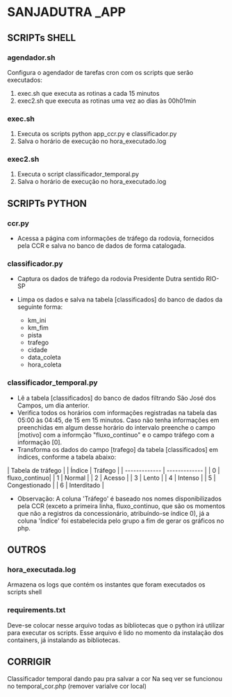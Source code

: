 # SANJADUTRA _APP

## SCRIPTs SHELL

### agendador.sh

Configura o agendador de tarefas cron com os scripts que serão executados:

1. exec.sh que executa as rotinas a cada 15 minutos
2. exec2.sh que executa as rotinas uma vez ao dias às 00h01min

### exec.sh

1. Executa os scripts python app_ccr.py e classificador.py
2. Salva o horário de execução no hora_executado.log

### exec2.sh

1. Executa o script classificador_temporal.py
2. Salva o horário de execução no hora_executado.log

## SCRIPTs PYTHON

### ccr.py

- Acessa a página com informações de tráfego da rodovia, fornecidos pela CCR e salva no banco de dados de forma catalogada.

### classificador.py

- Captura os dados de tráfego da rodovia Presidente Dutra sentido RIO-SP
- Limpa os dados e salva na tabela [classificados] do banco de dados da seguinte forma:

   - km_ini
   - km_fim
   - pista
   - trafego
   - cidade
   - data_coleta
   - hora_coleta


### classificador_temporal.py

- Lê a tabela [classificados] do banco de dados filtrando São José dos Campos, um dia anterior.
- Verifica todos os horários com informações registradas na tabela das 05:00 às 04:45, de 15 em 15 minutos. Caso não tenha informações em preenchidas em algum desse horário do intervalo preenche o campo [motivo] com a informção "fluxo_continuo" e o campo tráfego com a informação [0].
- Transforma os dados do campo [trafego] da tabela [classificados] em índices, conforme a tabela abaixo:

|       Tabela de tráfego       |
| Índice        | Tráfego       | 
| ------------- | ------------- | 
| 0             | fluxo_continuo| 
| 1             | Normal        | 
| 2             | Acesso        | 
| 3             | Lento         | 
| 4             | Intenso       |
| 5             | Congestionado |
| 6             | Interditado   |

- Observação: A coluna 'Tráfego' é baseado nos nomes disponibilizados pela CCR (exceto a primeira linha, fluxo_continuo, que são os momentos que não a registros da concessionário, atribuíndo-se índice 0), já a coluna 'Índice' foi estabelecida pelo grupo a fim de gerar os gráficos no php.

## OUTROS

### hora_executada.log

Armazena os logs que contém os instantes que foram executados os scripts shell

### requirements.txt

Deve-se colocar nesse arquivo todas as bibliotecas que o python irá utilizar para executar os scripts. Esse arquivo é lido no momento da instalação dos containers, já instalando as bibliotecas.



## CORRIGIR

Classificador temporal dando pau pra salvar a cor
Na seq ver se funcionou no temporal_cor.php (remover varialve cor local)
